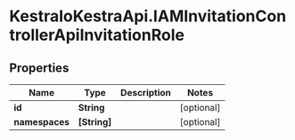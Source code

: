 # KestraIoKestraApi.IAMInvitationControllerApiInvitationRole

## Properties

Name | Type | Description | Notes
------------ | ------------- | ------------- | -------------
**id** | **String** |  | [optional] 
**namespaces** | **[String]** |  | [optional] 


